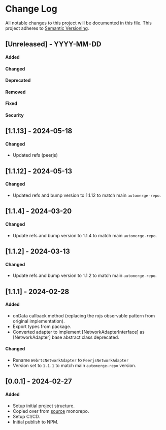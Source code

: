 # Change Log
All notable changes to this project will be documented in this file.
This project adheres to [Semantic Versioning](http://semver.org/).

## [Unreleased] - YYYY-MM-DD
#### Added
#### Changed
#### Deprecated
#### Removed
#### Fixed
#### Security

## [1.1.13] - 2024-05-18
#### Changed
- Updated refs (peerjs)



## [1.1.12] - 2024-05-13
#### Changed
- Updated refs and bump version to 1.1.12 to match main `automerge-repo`.


## [1.1.4] - 2024-03-20
#### Changed
- Update refs and bump version to 1.1.4 to match main `automerge-repo`.


## [1.1.2] - 2024-03-13
#### Changed
- Update refs and bump version to 1.1.2 to match main `automerge-repo`.


## [1.1.1] - 2024-02-28
#### Added
- onData callback method (replacing the rxjs observable pattern from original implementation).
- Export types from package.
- Converted adapter to implement [NetworkAdapterInterface] as [NetworkAdapter] base abstract class deprecated.
#### Changed
- Rename `WebrtcNetworkAdapter` to `PeerjsNetworkAdapter`
- Version set to `1.1.1` to match main `automerge-repo` version.



## [0.0.1] - 2024-02-27
#### Added
- Setup initial project structure.
- Copied over from [source](https://github.com/cellplatform/platform-0.2.0/tree/main/code/ext/ext.lib.automerge.webrtc/src/Store.Network.WebrtcAdapter) monorepo.
- Setup CI/CD.
- Initial publish to NPM.
